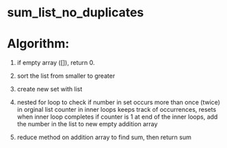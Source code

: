 # sum_list_no_duplicates

# Algorithm:

1. if empty array ([]), return 0.

2. sort the list from smaller to greater

3. create new set with list

4. nested for loop to check if number in set occurs more than once (twice) in orginal list
   counter in inner loops keeps track of occurrences, resets when inner loop completes
   if counter is 1 at end of the inner loops, add the number in the list to new empty addition array

5. reduce method on addition array to find sum, then return sum
